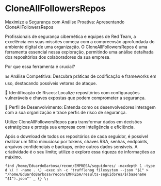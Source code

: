 # CloneAllFollowersRepos

Maximize a Segurança com Análise Proativa: Apresentando CloneAllFollowersRepos

Profissionais de segurança cibernética e equipes de Red Team, a excelência em suas missões começa com a compreensão aprofundada do ambiente digital de uma organização. O CloneAllFollowersRepos é uma ferramenta essencial nessa exploração, permitindo uma análise detalhada dos repositórios dos colaboradores da sua empresa.

Por que essa ferramenta é crucial?

📊 Análise Competitiva: Descubra práticas de codificação e frameworks em uso, destacando possíveis vetores de ataque.

🔎 Identificação de Riscos: Localize repositórios com configurações vulneráveis e chaves expostas que podem comprometer a segurança.

👥 Perfil de Desenvolvimento: Entenda como os desenvolvedores interagem com a sua organização e trace perfis de risco de segurança.

Utilize CloneAllFollowersRepos para transformar dados em decisões estratégicas e proteja sua empresa com inteligência e eficiência.

Após o download de todos os repositórios de cada seguidor, é possível realizar um filtro minucioso por tokens, chaves RSA, senhas, endpoints, arquivos confidenciais e backups, entre outros dados sensíveis. A criatividade é o seu limite; utilize e explore essa riqueza de informações ao máximo.


```
find /home/EduardoBarbosa/recon/EMPRESA/seguidores/ -maxdepth 1 -type d \( ! -name . \) -exec sh -c 'trufflehog filesystem --json "$1" > "/home/EduardoBarbosa/recon/EMPRESA/results-seguidores/$(basename "$1").json"' _ {} \;
```
